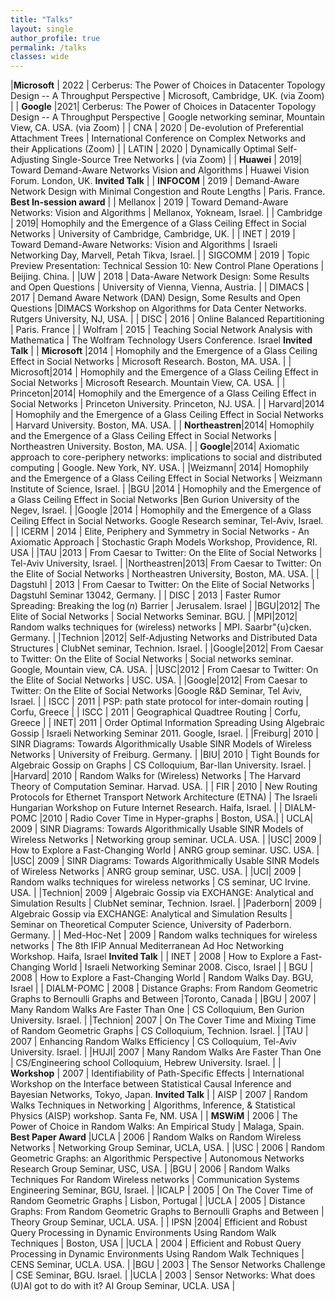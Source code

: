 ```yaml
---
title: "Talks"
layout: single 
author_profile: true
permalink: /talks
classes: wide
---
```


|**Microsoft** | 2022 | Cerberus: The Power of Choices in Datacenter Topology Design -- A Throughput Perspective | Microsoft, Cambridge, UK. (via Zoom) | 
| **Google** |2021| Cerberus: The Power of Choices in Datacenter Topology Design -- A Throughput Perspective | Google networking seminar, Mountain View, CA. USA. (via Zoom) | 
| CNA | 2020 | De-evolution of Preferential Attachment Trees | International Conference on Complex Networks and their Applications (Zoom) | 
| LATIN | 2020 | Dynamically Optimal Self-Adjusting Single-Source Tree Networks | (via Zoom) | 
| **Huawei**  | 2019| Toward Demand-Aware Networks Vision and Algorithms | Huawei Vision Forum. London, UK.  **Invited Talk** |
| **INFOCOM** | 2019 | Demand-Aware Network Design with Minimal Congestion and Route Lengths | Paris. France.  **Best In-session award** |
| Mellanox | 2019 | Toward Demand-Aware Networks: Vision and Algorithms | Mellanox, Yokneam, Israel. | 
| Cambridge | 2019| Homophily and the Emergence of a Glass Ceiling Effect in Social Networks | University of Cambridge, Cambridge, UK. | 
| INET | 2019 | Toward Demand-Aware Networks: Vision and Algorithms | Israeli Networking Day, Marvell, Petah Tikva, Israel. | 
| SIGCOMM | 2019 | Topic Preview Presentation: Technical Session 10: New Control Plane Operations | Beijing. China. | 
|UW | 2018 | Data-Aware Network Design: Some Results and Open Questions | University of Vienna, Vienna, Austria. | 
| DIMACS | 2017 | Demand Aware Network (DAN) Design, Some Results and Open Questions |DIMACS Workshop on Algorithms for Data Center Networks. Rutgers University, NJ, USA. | 
| DISC | 2016 | Online Balanced Repartitioning | Paris. France | 
| Wolfram | 2015 | Teaching Social Network Analysis with Mathematica | The Wolfram Technology Users Conference. Israel **Invited Talk** |
| **Microsoft** |2014 | Homophily and the Emergence of a Glass Ceiling Effect in Social Networks | Microsoft Research. Boston, MA. USA. | 
| Microsoft|2014 | Homophily and the Emergence of a Glass Ceiling Effect in Social Networks | Microsoft Research. Mountain View, CA. USA. | 
| Princeton|2014| Homophily and the Emergence of a Glass Ceiling Effect in Social Networks | Princeton University. Princeton, NJ. USA. |
| Harvard|2014 | Homophily and the Emergence of a Glass Ceiling Effect in Social Networks | Harvard University. Boston, MA. USA. | 
| **Northeastren**|2014| Homophily and the Emergence of a Glass Ceiling Effect in Social Networks | Northeastren University. Boston, MA. USA. |
| **Google**|2014| Axiomatic approach to core-periphery networks: implications to social and distributed computing | Google. New York, NY. USA. |
|Weizmann| 2014| Homophily and the Emergence of a Glass Ceiling Effect in Social Networks | Weizmann Institute of Science, Israel. | 
|BGU |2014 | Homophily and the Emergence of a Glass Ceiling Effect in Social Networks |Ben Gurion University of the Negev, Israel. |
|Google |2014 | Homophily and the Emergence of a Glass Ceiling Effect in Social Networks. Google Research seminar, Tel-Aviv, Israel. | 
| ICERM | 2014 | Elite, Periphery and Symmetry in Social Networks - An Axiomatic Approach | Stochastic Graph Models Workshop, Providence, RI. USA | 
|TAU |2013 | From Caesar to Twitter: On the Elite of Social Networks | Tel-Aviv University, Israel. | 
|Northeastren|2013| From Caesar to Twitter: On the Elite of Social Networks | Northeastren University, Boston, MA. USA. | 
| Dagstuhl | 2013 | From Caesar to Twitter: On the Elite of Social Networks | Dagstuhl Seminar 13042, Germany. | 
| DISC | 2013 | Faster Rumor Spreading: Breaking the $\log(n)$  Barrier | Jerusalem. Israel | 
|BGU|2012| The Elite of Social Networks | Social Networks Seminar. BGU. |
|MPI|2012| Random walks techniques for (wireless) networks | MPI. Saarbr\"{u}cken. Germany. |
|Technion |2012| Self-Adjusting Networks and Distributed Data Structures | ClubNet seminar, Technion. Israel. | 
|Google|2012| From Caesar to Twitter: On the Elite of Social Networks | Social networks seminar. Google, Mountain view, CA. USA. | 
|USC|2012 | From Caesar to Twitter: On the Elite of Social Networks | USC. USA. |
|Google|2012| From Caesar to Twitter: On the Elite of Social Networks |Google R\&D Seminar, Tel Aviv, Israel. | 
| ISCC | 2011 | PSP: path state protocol for inter-domain routing | Corfu, Greece | 
| ISCC | 2011 | Geographical Quadtree Routing | Corfu, Greece | 
| INET| 2011 | Order Optimal Information Spreading Using Algebraic Gossip | Israeli Networking Seminar 2011. Google, Israel. | 
|Freiburg| 2010 | SINR Diagrams:  Towards Algorithmically Usable SINR Models of Wireless Networks | University of Freiburg. Germany. |
|BIU| 2010 | Tight Bounds for Algebraic Gossip on Graphs | CS Colloquium, Bar-Ilan University. Israel. | 
|Harvard| 2010 | Random Walks for (Wireless) Networks | The Harvard Theory of Computation Seminar. Harvad. USA. | 
| FIR | 2010 |  New Routing Protocols for Ethernet Transport Network Architecture (ETNA) | The Israeli Hungarian Workshop on Future Internet Research.  Haifa, Israel. | 
| DIALM-POMC |2010 | Radio Cover Time in Hyper-graphs | Boston, USA.| 
| UCLA|  2009 | SINR Diagrams:  Towards Algorithmically Usable SINR Models of Wireless Networks | Networking group seminar. UCLA. USA. | 
|USC| 2009 | How to Explore a Fast-Changing World | ANRG group seminar. USC. USA. | 
|USC| 2009 | SINR Diagrams:  Towards Algorithmically Usable SINR Models of Wireless Networks | ANRG group seminar, USC. USA. | 
|UCI| 2009 | Random walks techniques for wireless networks | CS seminar, UC Irvine. USA. | 
|Technion| 2009 | Algebraic Gossip via EXCHANGE: Analytical and Simulation Results | ClubNet seminar, Technion. Israel. | 
|Paderborn| 2009 | Algebraic Gossip via EXCHANGE: Analytical and Simulation Results | Seminar on Theoretical Computer Science, University of Paderborn. Germany. | 
| Med-Hoc-Net | 2009 | Random walks techniques for wireless networks | The 8th IFIP Annual Mediterranean Ad Hoc Networking Workshop. Haifa, Israel **Invited Talk** |
| INET | 2008 | How to Explore a Fast-Changing World | Israeli Networking Seminar 2008. Cisco, Israel |
| BGU | 2008 | How to Explore a Fast-Changing World | Random Walks Day. BGU, Israel |
| DIALM-POMC | 2008 | Distance Graphs: From Random Geometric Graphs to Bernoulli Graphs and Between |Toronto, Canada | 
|BGU | 2007 | Many Random Walks Are Faster Than One | CS Colloquium, Ben Gurion University. Israel. |
|Technion| 2007 | On The Cover Time and Mixing Time of Random Geometric Graphs | CS Colloquium, Technion.  Israel. |
|TAU | 2007 | Enhancing Random Walks Efficiency | CS Colloquium, Tel-Aviv University. Israel. |
|HUJI| 2007 | Many Random Walks Are Faster Than One | CS/Engineering school Colloquium, Hebrew University. Israel. |
| **Workshop** | 2007 | Identifiability of Path-Specific Effects | International Workshop on the Interface between Statistical Causal Inference and Bayesian Networks, Tokyo, Japan.  **Invited Talk** | 
| AISP | 2007 | Random Walks Techniques in Networking | Algorithms, Inference, \& Statistical Physics (AISP) workshop. Santa Fe, NM. USA | 
| **MSWiM** | 2006 | The Power of Choice in Random Walks: An Empirical Study | Malaga, Spain. **Best Paper Award** 
|UCLA | 2006 | Random Walks on Random Wireless Networks | Networking Group Seminar, UCLA, USA. | 
|USC | 2006 | Random Geometric Graphs: an Algorithmic Perspective | Autonomous Networks Research Group Seminar, USC, USA. | 
|BGU | 2006 | Random Walks Techniques For Random Wireless networks | Communication Systems Engineering Seminar, BGU, Israel. | 
|ICALP | 2005 | On The Cover Time of Random Geometric Graphs | Lisbon, Portugal | 
|UCLA | 2005 | Distance Graphs: From Random Geometric Graphs to Bernoulli Graphs and Between | Theory Group Seminar, UCLA. USA. | 
| IPSN |2004| Efficient and Robust Query Processing in Dynamic Environments Using Random Walk Techniques | Boston, USA |
|UCLA | 2004 | Efficient and Robust Query Processing in Dynamic Environments Using Random Walk Techniques | CENS Seminar, UCLA. USA. | 
|BGU | 2003 | The Sensor Networks Challenge | CSE Seminar, BGU. Israel. | 
|UCLA | 2003 | Sensor Networks: What does (U)AI got to do with it? AI Group Seminar, UCLA. USA | 
